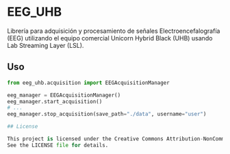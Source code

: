 # EEG_UHB

Librería para adquisición y procesamiento de señales Electroencefalografía (EEG) utilizando el equipo comercial Unicorn Hybrid Black (UHB) usando Lab Streaming Layer (LSL).

## Uso

```python
from eeg_uhb.acquisition import EEGAcquisitionManager

eeg_manager = EEGAcquisitionManager()
eeg_manager.start_acquisition()
# ...
eeg_manager.stop_acquisition(save_path="./data", username="user")

## License

This project is licensed under the Creative Commons Attribution-NonCommercial 4.0 International License.  
See the LICENSE file for details.
